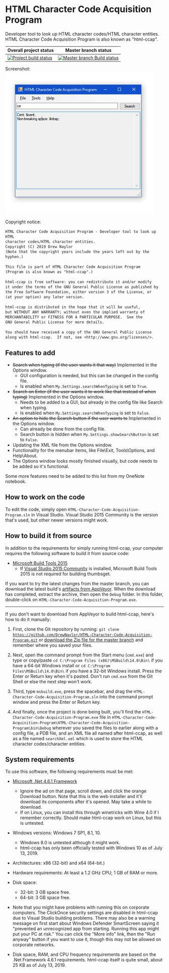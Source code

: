 # HTML Character Code Acquisition Program
Developer tool to look up HTML character codes/HTML character entities. HTML Character Code Acquisition Program is also known as "html-ccap".

| Overall project status | Master branch status |
|------------------------------------------------------------------------|----------------------------|
| [![Project build status](https://ci.appveyor.com/api/projects/status/qekkf6yq173eybn4?svg=true)](https://ci.appveyor.com/project/DrewNaylor/html-character-code-acquisition-program) | [![Master branch Build status](https://ci.appveyor.com/api/projects/status/qekkf6yq173eybn4/branch/master?svg=true)](https://ci.appveyor.com/project/DrewNaylor/html-character-code-acquisition-program/branch/master) |

Screenshot:<br>
![](/docs/images/html-ccap_search-screenshot.png?raw=true)

Copyright notice:

```
HTML Character Code Acquisition Program - Developer tool to look up HTML
character codes/HTML character entities.
Copyright (C) 2019 Drew Naylor
(Note that the copyright years include the years left out by the hyphen.)

This file is part of HTML Character Code Acquisition Program
(Program is also known as "html-ccap".)

html-ccap is free software: you can redistribute it and/or modify
it under the terms of the GNU General Public License as published by
the Free Software Foundation, either version 3 of the License, or
(at your option) any later version.

html-ccap is distributed in the hope that it will be useful,
but WITHOUT ANY WARRANTY; without even the implied warranty of
MERCHANTABILITY or FITNESS FOR A PARTICULAR PURPOSE.  See the
GNU General Public License for more details.

You should have received a copy of the GNU General Public License
along with html-ccap.  If not, see <http://www.gnu.org/licenses/>.
```

## Features to add

- ~~Search when typing (if the user wants it that way)~~ Implemented in the Options window.
  - GUI configuration is needed, but this can be changed in the config file.
  - Is enabled when `My.Settings.searchWhenTyping` is set to `True`.
- ~~Search on Enter (if the user wants it to work like that instead of when typing)~~ Implemented in the Options window.
  - Needs to be added to a GUI, but already in the config file like Search when typing.
  - Is enabled when `My.Settings.searchWhenTyping` is set to `False`.
- ~~An option to hide the Search button if the user wants to~~  Implemented in the Options window.
  - Can already be done from the config file.
  - Search button is hidden when `My.Settings.showSearchButton` is set to `False`.
- Updating the XML file from the Options window.
- Functionality for the menubar items, like File\Exit, Tools\Options, and Help\About.
- The Options window looks mostly finished visually, but code needs to be added so it's functional.

Some more features need to be added to this list from my OneNote notebook.


## How to work on the code

To edit the code, simply open `HTML-Character-Code-Acquisition-Program.sln` in Visual Studio. Visual Studio 2015 Community is the version that's used, but other newer versions might work.

## How to build it from source

In addition to the requirements for simply running html-ccap, your computer requires the following software to build it from source code:

- [Microsoft Build Tools 2015](https://www.microsoft.com/en-us/download/details.aspx?id=48159)
  - If [Visual Studio 2015 Community](https://www.visualstudio.com/vs/older-downloads/) is installed, Microsoft Build Tools 2015 is not required for building thumbsget.

If you want to try the latest changes from the master branch, you can download the latest build's [artifacts from AppVeyor](https://ci.appveyor.com/project/DrewNaylor/html-character-code-acquisition-program/branch/master/artifacts). When the download has completed, extract the archive, then open the `Debug` folder. In this folder, double-click on `HTML-Character-Code-Acquisition-Program.exe`.

***

If you don't want to download from AppVeyor to build html-ccap, here's how to do it manually:

1. First, clone the Git repository by running: <code>git clone https://github.com/DrewNaylor/HTML-Character-Code-Acquisition-Program.git</code> or [download the Zip file for the master branch](https://github.com/DrewNaylor/HTML-Character-Code-Acquisition-Program/archive/master.zip) and remember where you saved your files.

2. Next, open the command prompt from the Start menu (`cmd.exe`) and type or copy/paste `cd C:\Program Files (x86)\MSBuild\14.0\Bin\` if you have a 64-bit Windows install or `cd C:\Program Files\MSBuild\14.0\Bin\` if you have a 32-bit Windows install. Press the Enter or Return key when it's pasted. Don't run `cmd.exe` from the Git Shell or else the next step won't work.

3. Third, type `msbuild.exe`, press the spacebar, and drag the `HTML-Character-Code-Acquisition-Program.sln` into the command prompt window and press the Enter or Return key.

4. And finally, once the project is done being built, you'll find the `HTML-Character-Code-Acquisition-Program.exe` file in `HTML-Character-Code-Acquisition-Program\HTML-Character-Code-Acquisition-Program\bin\Debug` wherever you saved the files to earlier along with a config file, a PDB file, and an XML file all named after html-ccap, as well as a file named `searchXml.xml` which is used to store the HTML character codes/character entities.

## System requirements

To use this software, the following requirements must be met:

- [Microsoft .Net 4.6.1 Framework](https://www.microsoft.com/en-us/download/details.aspx?id=49981)

  - Ignore the ad on that page, scroll down, and click the orange Download button. Note that this is the web installer and it'll download its components after it's opened. May take a while to download.
  - If on Linux, you can install this through winetricks with Wine 4.0 if I remember correctly. Should make html-ccap work on Linux, but this is untested.

- Windows versions: Windows 7 SP1, 8.1, 10.
  - Windows 8.0 is untested although it might work.
  - html-ccap has only been officially tested with Windows 10 as of July 13, 2019.

- Architectures: x86 (32-bit) and x64 (64-bit.)

- Hardware requirements: At least a 1.2 GHz CPU; 1 GB of RAM or more.

- Disk space:

  - 32-bit: 3 GB space free.
  - 64-bit: 3 GB space free.

- Note that you might have problems with running this on corporate computers. The ClickOnce security settings are disabled in html-ccap due to Visual Studio building problems. There may also be a warning message on first start about Windows Defender SmartScreen saying it "prevented an unrecognized app from starting. Running this app might put your PC at risk." You can click the "More info" link, then the "Run anyway" button if you want to use it, though this may not be allowed on corporate networks.

- Disk space, RAM, and CPU frequency requirements are based on the .Net Framework 4.6.1 requirements. html-ccap itself is quite small, about 25 KB as of July 13, 2019.
